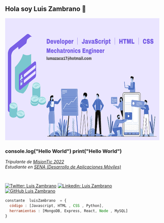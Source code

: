 ## Hola soy Luis Zambrano 👋
<div>
<p style = 'text-align:center;'>
<img src="https://github.com/IngLuisZambrano/IngLuisZambrano/blob/main/Developer%20ll%20JavaScript%20ll%20HTML%20ll%20CSS%20ll%20Angular%20ll%20Vue%20ll%20React%20Python.png" alt="Luis Zambrano" width="100%" height="400px">
</p>
</div>

### console.log("Hello World")   print("Hello World")

<p><em>Tripulante de <a href="https://www.misiontic2022.gov.co/portal/" target="_blanck"> MisionTic 2022 </a></br>
Estudiante en <a href="https://www.sena.edu.co/es-co/Paginas/default.aspx" target="_blanck"> SENA (Desarrollo de Aplicaciones Móviles) </a>
</em></p><br>

[![ Twitter: Luis Zambrano](https://img.shields.io/twitter/follow/LuisMan31549729?style=social)](https://twitter.com/LuisMan31549729)
[![ Linkedin: Luis Zambrano](https://img.shields.io/badge/-LuisZambrano-blue?style=flat-square&logo=Linkedin&logoColor=white&link=https://www.linkedin.com/in/luis-manuel-zambrano-caballero-77b7a6202)](https://www.linkedin.com/in/luis-manuel-zambrano-caballero-77b7a6202)
[![ GitHub Luis Zambrano](https://img.shields.io/github/followers/IngLuisZambrano?label=follow&style=social)](https://github.com/IngLuisZambrano)

```javascript
constante  luisZambrano  = {
  código : [Javascript, HTML , CSS , Python],
  herramientas : [MongoDB, Express, React, Node , MySQL]
}
```
